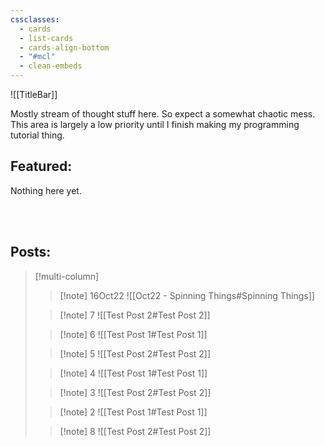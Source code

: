```yaml
---
cssclasses:
  - cards
  - list-cards
  - cards-align-bottom
  - "#mcl"
  - clean-embeds
---
```

![[TitleBar]] 
 
Mostly stream of thought stuff here. So expect a somewhat chaotic mess.
This area is largely a low priority until I finish making my programming tutorial thing.

## Featured:
Nothing here yet.

<br>

<br>

## Posts:

> [!multi-column]
>
>> [!note] 16Oct22
>> ![[Oct22 - Spinning Things#Spinning Things]]
>
>> [!note] 7
>> ![[Test Post 2#Test Post 2]]
>
>> [!note] 6
>> ![[Test Post 1#Test Post 1]]
>
>> [!note] 5
>> ![[Test Post 2#Test Post 2]]
>
>> [!note] 4
>> ![[Test Post 1#Test Post 1]]
>
>> [!note] 3
>> ![[Test Post 2#Test Post 2]]
>
>> [!note] 2
>> ![[Test Post 1#Test Post 1]]
>
>> [!note] 8
>> ![[Test Post 2#Test Post 2]]
>



